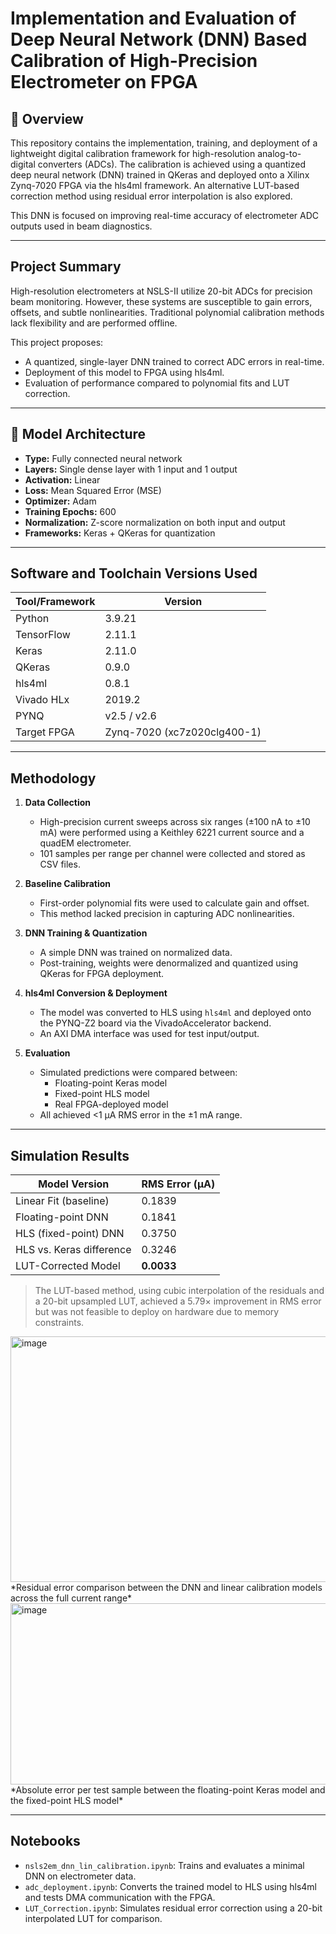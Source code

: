 # Implementation and Evaluation of Deep Neural Network (DNN) Based Calibration of High-Precision Electrometer on FPGA

## 📌 Overview

This repository contains the implementation, training, and deployment of a lightweight digital calibration framework for high-resolution analog-to-digital converters (ADCs). The calibration is achieved using a quantized deep neural network (DNN) trained in QKeras and deployed onto a Xilinx Zynq-7020 FPGA via the hls4ml framework. An alternative LUT-based correction method using residual error interpolation is also explored.

This DNN is focused on improving real-time accuracy of electrometer ADC outputs used in beam diagnostics.

---

## Project Summary

High-resolution electrometers at NSLS-II utilize 20-bit ADCs for precision beam monitoring. However, these systems are susceptible to gain errors, offsets, and subtle nonlinearities. Traditional polynomial calibration methods lack flexibility and are performed offline.

This project proposes:
- A quantized, single-layer DNN trained to correct ADC errors in real-time.
- Deployment of this model to FPGA using hls4ml.
- Evaluation of performance compared to polynomial fits and LUT correction.

---

## 🧠 Model Architecture

- **Type:** Fully connected neural network  
- **Layers:** Single dense layer with 1 input and 1 output  
- **Activation:** Linear  
- **Loss:** Mean Squared Error (MSE)  
- **Optimizer:** Adam  
- **Training Epochs:** 600  
- **Normalization:** Z-score normalization on both input and output  
- **Frameworks:** Keras + QKeras for quantization

---

## Software and Toolchain Versions Used

| Tool/Framework       | Version        |
|----------------------|----------------|
| Python               | 3.9.21         |
| TensorFlow           | 2.11.1         |
| Keras                | 2.11.0         |
| QKeras               | 0.9.0          |
| hls4ml               | 0.8.1          |
| Vivado HLx           | 2019.2         |
| PYNQ                 | v2.5 / v2.6    |
| Target FPGA          | Zynq-7020 (xc7z020clg400-1) |

---

## Methodology

1. **Data Collection**
   - High-precision current sweeps across six ranges (±100 nA to ±10 mA) were performed using a Keithley 6221 current source and a quadEM electrometer.
   - 101 samples per range per channel were collected and stored as CSV files.

2. **Baseline Calibration**
   - First-order polynomial fits were used to calculate gain and offset.
   - This method lacked precision in capturing ADC nonlinearities.

3. **DNN Training & Quantization**
   - A simple DNN was trained on normalized data.
   - Post-training, weights were denormalized and quantized using QKeras for FPGA deployment.

4. **hls4ml Conversion & Deployment**
   - The model was converted to HLS using `hls4ml` and deployed onto the PYNQ-Z2 board via the VivadoAccelerator backend.
   - An AXI DMA interface was used for test input/output.

5. **Evaluation**
   - Simulated predictions were compared between:
     - Floating-point Keras model
     - Fixed-point HLS model
     - Real FPGA-deployed model
   - All achieved <1 µA RMS error in the ±1 mA range.

---

## Simulation Results

| Model Version            | RMS Error (µA) |
|--------------------------|----------------|
| Linear Fit (baseline)    | 0.1839         |
| Floating-point DNN       | 0.1841         |
| HLS (fixed-point) DNN    | 0.3750         |
| HLS vs. Keras difference | 0.3246         |
| LUT-Corrected Model      | **0.0033**     |

> The LUT-based method, using cubic interpolation of the residuals and a 20-bit upsampled LUT, achieved a 5.79× improvement in RMS error but was not feasible to deploy on hardware due to memory constraints.

<img width="583" height="393" alt="image" src="https://github.com/user-attachments/assets/107de5ea-eae4-45bf-a5b7-e7e7375131fb" />
*Residual error comparison between the DNN and linear calibration models across the full current range*

<img width="590" height="290" alt="image" src="https://github.com/user-attachments/assets/bc5447b0-3c21-46e8-b9c3-d3cc5c337d89" />
*Absolute error per test sample between the floating-point Keras model and the fixed-point HLS model*

---

## Notebooks

- `nsls2em_dnn_lin_calibration.ipynb`: Trains and evaluates a minimal DNN on electrometer data.
- `adc_deployment.ipynb`: Converts the trained model to HLS using hls4ml and tests DMA communication with the FPGA.
- `LUT_Correction.ipynb`: Simulates residual error correction using a 20-bit interpolated LUT for comparison.
